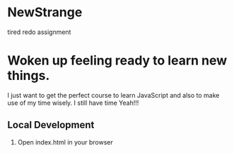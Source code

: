 # NewStrange
tired
redo assignment

# Woken up feeling ready to learn new things.
I just want to get the perfect course to learn JavaScript and also to make use of my time wisely. I still have time Yeah!!!

## Local Development
1. Open index.html in your browser